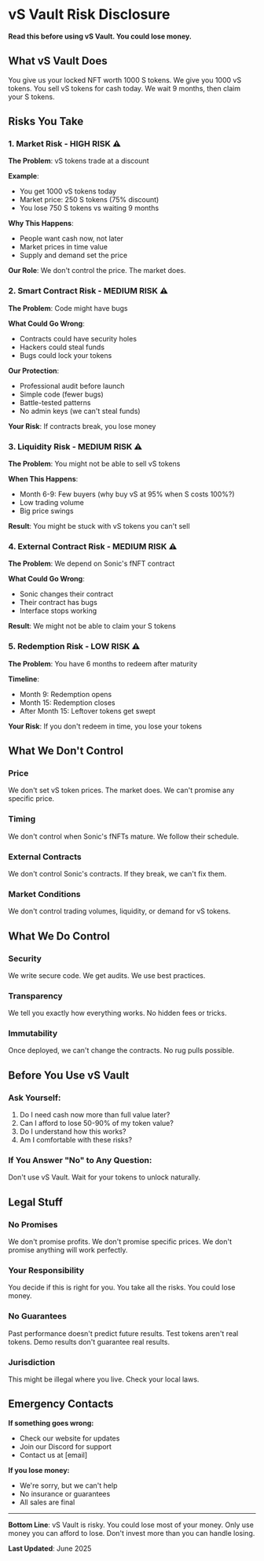 # vS Vault Risk Disclosure

**Read this before using vS Vault. You could lose money.**

## What vS Vault Does

You give us your locked NFT worth 1000 S tokens. We give you 1000 vS tokens. You sell vS tokens for cash today. We wait 9 months, then claim your S tokens.

## Risks You Take

### 1. Market Risk - HIGH RISK ⚠️

**The Problem**: vS tokens trade at a discount

**Example**: 
- You get 1000 vS tokens today
- Market price: 250 S tokens (75% discount)
- You lose 750 S tokens vs waiting 9 months

**Why This Happens**:
- People want cash now, not later
- Market prices in time value
- Supply and demand set the price

**Our Role**: We don't control the price. The market does.

### 2. Smart Contract Risk - MEDIUM RISK ⚠️

**The Problem**: Code might have bugs

**What Could Go Wrong**:
- Contracts could have security holes
- Hackers could steal funds
- Bugs could lock your tokens

**Our Protection**:
- Professional audit before launch
- Simple code (fewer bugs)
- Battle-tested patterns
- No admin keys (we can't steal funds)

**Your Risk**: If contracts break, you lose money

### 3. Liquidity Risk - MEDIUM RISK ⚠️

**The Problem**: You might not be able to sell vS tokens

**When This Happens**:
- Month 6-9: Few buyers (why buy vS at 95% when S costs 100%?)
- Low trading volume
- Big price swings

**Result**: You might be stuck with vS tokens you can't sell

### 4. External Contract Risk - MEDIUM RISK ⚠️

**The Problem**: We depend on Sonic's fNFT contract

**What Could Go Wrong**:
- Sonic changes their contract
- Their contract has bugs
- Interface stops working

**Result**: We might not be able to claim your S tokens

### 5. Redemption Risk - LOW RISK ⚠️

**The Problem**: You have 6 months to redeem after maturity

**Timeline**:
- Month 9: Redemption opens
- Month 15: Redemption closes
- After Month 15: Leftover tokens get swept

**Your Risk**: If you don't redeem in time, you lose your tokens

## What We Don't Control

### Price
We don't set vS token prices. The market does. We can't promise any specific price.

### Timing
We don't control when Sonic's fNFTs mature. We follow their schedule.

### External Contracts
We don't control Sonic's contracts. If they break, we can't fix them.

### Market Conditions
We don't control trading volumes, liquidity, or demand for vS tokens.

## What We Do Control

### Security
We write secure code. We get audits. We use best practices.

### Transparency
We tell you exactly how everything works. No hidden fees or tricks.

### Immutability
Once deployed, we can't change the contracts. No rug pulls possible.

## Before You Use vS Vault

### Ask Yourself:
1. Do I need cash now more than full value later?
2. Can I afford to lose 50-90% of my token value?
3. Do I understand how this works?
4. Am I comfortable with these risks?

### If You Answer "No" to Any Question:
Don't use vS Vault. Wait for your tokens to unlock naturally.

## Legal Stuff

### No Promises
We don't promise profits. We don't promise specific prices. We don't promise anything will work perfectly.

### Your Responsibility
You decide if this is right for you. You take all the risks. You could lose money.

### No Guarantees
Past performance doesn't predict future results. Test tokens aren't real tokens. Demo results don't guarantee real results.

### Jurisdiction
This might be illegal where you live. Check your local laws.

## Emergency Contacts

**If something goes wrong:**
- Check our website for updates
- Join our Discord for support
- Contact us at [email]

**If you lose money:**
- We're sorry, but we can't help
- No insurance or guarantees
- All sales are final

---

**Bottom Line**: vS Vault is risky. You could lose most of your money. Only use money you can afford to lose. Don't invest more than you can handle losing.

**Last Updated**: June 2025 